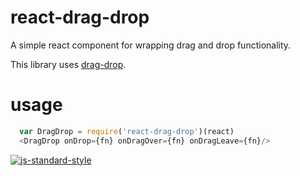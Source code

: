 # react-drag-drop

A simple react component for wrapping drag and drop functionality.

This library uses [drag-drop].

# usage

```javascript
  var DragDrop = require('react-drag-drop')(react)
  <DragDrop onDrop={fn} onDragOver={fn} onDragLeave={fn}/>
```

[![js-standard-style](https://cdn.rawgit.com/feross/standard/master/badge.svg)](https://github.com/feross/standard)

[drag-drop]:https://github.com/feross/drag-drop
